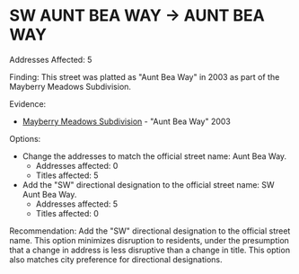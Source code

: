 # SW AUNT BEA WAY -> AUNT BEA WAY

Addresses Affected: 5

Finding: This street was platted as "Aunt Bea Way" in 2003 as part of the Mayberry Meadows Subdivision.

Evidence:

- [Mayberry Meadows Subdivision](https://www.grantspassoregon.gov/DocumentCenter/View/31740/MAYBERRY-MEADOWS-SUBDIVISION?bidId=) - "Aunt Bea Way" 2003

Options:

- Change the addresses to match the official street name: Aunt Bea Way.
  - Addresses affected: 0
  - Titles affected: 5
- Add the "SW" directional designation to the official street name: SW Aunt Bea Way.
  - Addresses affected: 5
  - Titles affected: 0

Recommendation: Add the "SW" directional designation to the official street name. This option minimizes disruption to residents, under the presumption that a change in address is less disruptive than a change in title. This option also matches city preference for directional designations.
